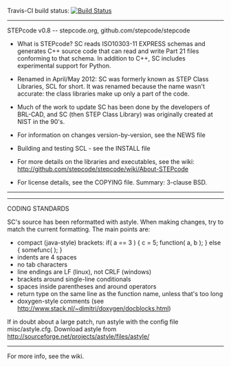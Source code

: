 Travis-CI build status:
[![Build Status](https://travis-ci.org/stepcode/stepcode.svg?branch=master)](https://travis-ci.org/stepcode/stepcode)

***********************************************************************
STEPcode v0.8 -- stepcode.org, github.com/stepcode/stepcode

* What is STEPcode? SC reads ISO10303-11 EXPRESS schemas and generates
  C++ source code that can read and write Part 21 files conforming
  to that schema. In addition to C++, SC includes experimental
  support for Python.

* Renamed in April/May 2012: SC was formerly known as STEP Class
  Libraries, SCL for short. It was renamed because the name wasn't
  accurate: the class libraries make up only a part of the code.

* Much of the work to update SC has been done by the developers of
  BRL-CAD, and SC (then STEP Class Library) was originally created at
  NIST in the 90's.

* For information on changes version-by-version, see the NEWS file

* Building and testing SCL - see the INSTALL file

* For more details on the libraries and executables, see the wiki:
  http://github.com/stepcode/stepcode/wiki/About-STEPcode

* For license details, see the COPYING file. Summary: 3-clause BSD.

***********************************************************************

***********************************************************************
CODING STANDARDS

SC's source has been reformatted with astyle. When making changes, try
to match the current formatting. The main points are:

  - compact (java-style) brackets:
        if( a == 3 ) {
            c = 5;
            function( a, b );
        } else {
            somefunc( );
        }
  - indents are 4 spaces
  - no tab characters
  - line endings are LF (linux), not CRLF (windows)
  - brackets around single-line conditionals
  - spaces inside parentheses and around operators
  - return type on the same line as the function name, unless that's
    too long
  - doxygen-style comments
    (see http://www.stack.nl/~dimitri/doxygen/docblocks.html)

If in doubt about a large patch, run astyle with the config file
misc/astyle.cfg.
Download astyle from http://sourceforge.net/projects/astyle/files/astyle/

***********************************************************************

For more info, see the wiki.
